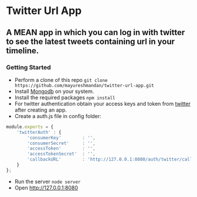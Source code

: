 # Twitter Url App

A MEAN app in which you can log in with twitter to see the latest tweets containing url in your timeline.
---

### Getting Started
* Perform a clone of this repo `git clone https://github.com/mayureshmandan/twitter-url-app.git`
* Install [Mongodb](https://www.mongodb.com/download-center#community) on your system.
* Install the required packages `npm install`
* For twitter authentication obtain your access keys and token from [twitter](https://apps.twitter.com/) after creating an app.
* Create a auth.js file in config folder:
```javascript
module.exports = {
    'twitterAuth' : {
        'consumerKey'        : '',
        'consumerSecret'     : '',
        'accessToken'        : '',
        'accessTokenSecret'  : '',
        'callbackURL'        : 'http://127.0.0.1:8080/auth/twitter/callback'
    }
};
```
* Run the server `node server`
* Open http://127.0.0.1:8080

